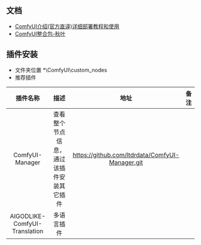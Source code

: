 ## 文档

- [ComfyUI介绍(官方直译)详细部署教程和使用](https://zhuanlan.zhihu.com/p/662041596)
- [ComfyUI整合包-秋叶](https://www.bilibili.com/video/BV1Ew411776J/?vd_source=a587431d27f99623cb0298cf5e56d7c1)


## 插件安装

- 文件夹位置
  *\ComfyUI\custom_nodes
- 推荐插件

|      插件名称      | 描述 | 地址 | 备注 |
|:--------------:|:--:|:--:|:--:|
|ComfyUI-Manager | 查看整个节点信息，通过该插件安装其它插件| https://github.com/ltdrdata/ComfyUI-Manager.git| |
| AIGODLIKE-ComfyUI-Translation | 多语言插件 | |
